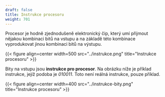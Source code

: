 ```yaml
---
draft: false
title: Instrukce procesoru
weight: 701
---
```


Procesor je hodně zjednodušeně elektronický čip, který umí přijmout nějakou kombinaci bitů na vstupu a na základě této kombinace vyprodukovat jinou kombinaci bitů na výstupu.

{{< figure align=center width=500 src="../instrukce.png" title="Instrukce procesoru" >}}

Bity na vstupu jsou **instrukce pro procesor**. Na obrázku níže je příklad instrukce, jejíž podoba je *010011*. Toto není reálná instrukce, pouze příklad.

{{< figure align=center width=400 src="../instrukce-bity.png" title="Instrukce procesoru" >}}
